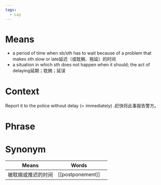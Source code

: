 ```yaml
---
tags:
  - Lay
---
```

# Means
- a period of time when sb/sth has to wait because of a problem that makes sth slow or late延迟（或耽搁、拖延）的时间
- a situation in which sth does not happen when it should; the act of delaying延期；耽搁；延误
# Context
Report it to the police without delay (= immediately) .赶快将此事报告警方。
# Phrase

# Synonym
| Means     | Words            |     |
| --------- | ---------------- | --- |
| 被耽搁或推迟的时间 | [[postponement]] |     |
